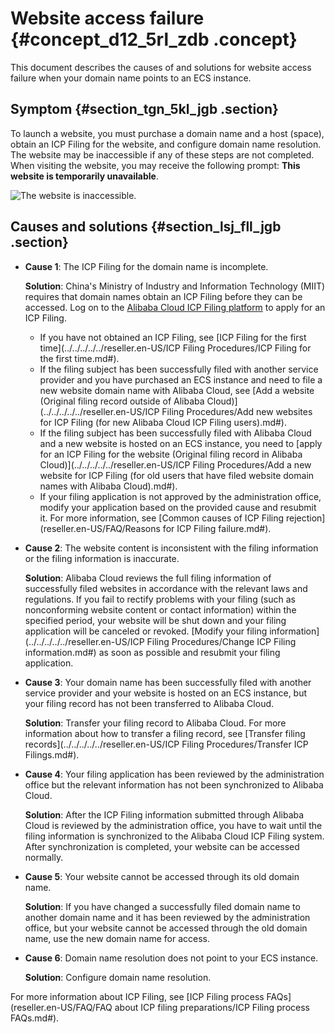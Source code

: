 # Website access failure {#concept_d12_5rl_zdb .concept}

This document describes the causes of and solutions for website access failure when your domain name points to an ECS instance.

## Symptom {#section_tgn_5kl_jgb .section}

To launch a website, you must purchase a domain name and a host \(space\), obtain an ICP Filing for the website, and configure domain name resolution. The website may be inaccessible if any of these steps are not completed. When visiting the website, you may receive the following prompt: **This website is temporarily unavailable**.

![The website is inaccessible.](http://static-aliyun-doc.oss-cn-hangzhou.aliyuncs.com/assets/img/14211/15488127575248_en-US.jpg)

## Causes and solutions {#section_lsj_fll_jgb .section}

-   **Cause 1**: The ICP Filing for the domain name is incomplete.

    **Solution**: China's Ministry of Industry and Information Technology \(MIIT\) requires that domain names obtain an ICP Filing before they can be accessed. Log on to the [Alibaba Cloud ICP Filing platform](http://beian.aliyun.com/) to apply for an ICP Filing.

    -   If you have not obtained an ICP Filing, see [ICP Filing for the first time](../../../../../reseller.en-US/ICP Filing Procedures/ICP Filing for the first time.md#).
    -   If the filing subject has been successfully filed with another service provider and you have purchased an ECS instance and need to file a new website domain name with Alibaba Cloud, see [Add a website \(Original filing record outside of Alibaba Cloud\)](../../../../../reseller.en-US/ICP Filing Procedures/Add new websites for ICP Filing (for new Alibaba Cloud ICP Filing users).md#).
    -   If the filing subject has been successfully filed with Alibaba Cloud and a new website is hosted on an ECS instance, you need to [apply for an ICP Filing for the website \(Original filing record in Alibaba Cloud\)](../../../../../reseller.en-US/ICP Filing Procedures/Add a new website for ICP Filing (for old users that have filed website domain names with Alibaba Cloud).md#).
    -   If your filing application is not approved by the administration office, modify your application based on the provided cause and resubmit it. For more information, see [Common causes of ICP Filing rejection](reseller.en-US/FAQ/Reasons for ICP Filing failure.md#).
-   **Cause 2**: The website content is inconsistent with the filing information or the filing information is inaccurate.

    **Solution**: Alibaba Cloud reviews the full filing information of successfully filed websites in accordance with the relevant laws and regulations. If you fail to rectify problems with your filing \(such as nonconforming website content or contact information\) within the specified period, your website will be shut down and your filing application will be canceled or revoked. [Modify your filing information](../../../../../reseller.en-US/ICP Filing Procedures/Change ICP Filing information.md#) as soon as possible and resubmit your filing application.

-   **Cause 3**: Your domain name has been successfully filed with another service provider and your website is hosted on an ECS instance, but your filing record has not been transferred to Alibaba Cloud.

    **Solution**: Transfer your filing record to Alibaba Cloud. For more information about how to transfer a filing record, see [Transfer filing records](../../../../../reseller.en-US/ICP Filing Procedures/Transfer ICP Filings.md#).

-   **Cause 4**: Your filing application has been reviewed by the administration office but the relevant information has not been synchronized to Alibaba Cloud.

    **Solution**: After the ICP Filing information submitted through Alibaba Cloud is reviewed by the administration office, you have to wait until the filing information is synchronized to the Alibaba Cloud ICP Filing system. After synchronization is completed, your website can be accessed normally.

-   **Cause 5**: Your website cannot be accessed through its old domain name.

    **Solution**: If you have changed a successfully filed domain name to another domain name and it has been reviewed by the administration office, but your website cannot be accessed through the old domain name, use the new domain name for access.

-   **Cause 6**: Domain name resolution does not point to your ECS instance.

    **Solution**: Configure domain name resolution.


For more information about ICP Filing, see [ICP Filing process FAQs](reseller.en-US/FAQ/FAQ about ICP filing preparations/ICP Filing process FAQs.md#).

